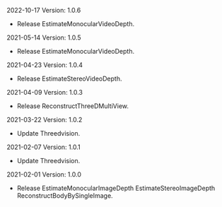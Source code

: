 2022-10-17 Version: 1.0.6
- Release EstimateMonocularVideoDepth.

2021-05-14 Version: 1.0.5
- Release EstimateMonocularVideoDepth.

2021-04-23 Version: 1.0.4
- Release EstimateStereoVideoDepth.

2021-04-09 Version: 1.0.3
- Release ReconstructThreeDMultiView.

2021-03-22 Version: 1.0.2
- Update Threedvision.

2021-02-07 Version: 1.0.1
- Update Threedvision.

2021-02-01 Version: 1.0.0
- Release EstimateMonocularImageDepth EstimateStereoImageDepth ReconstructBodyBySingleImage.

